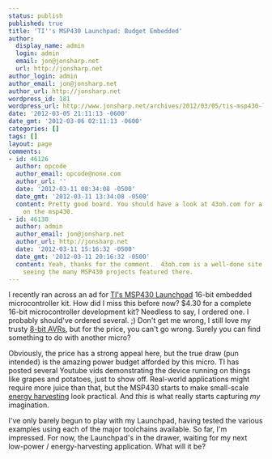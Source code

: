 ```yaml
---
status: publish
published: true
title: 'TI''s MSP430 Launchpad: Budget Embedded'
author:
  display_name: admin
  login: admin
  email: jon@jonsharp.net
  url: http://jonsharp.net
author_login: admin
author_email: jon@jonsharp.net
author_url: http://jonsharp.net
wordpress_id: 181
wordpress_url: http://www.jonsharp.net/archives/2012/03/05/tis-msp430-launchpad-budget-embedded/
date: '2012-03-05 21:11:13 -0600'
date_gmt: '2012-03-06 02:11:13 -0600'
categories: []
tags: []
layout: page
comments:
- id: 46126
  author: opcode
  author_email: opcode@none.com
  author_url: ''
  date: '2012-03-11 08:34:08 -0500'
  date_gmt: '2012-03-11 13:34:08 -0500'
  content: Pretty good board. You should have a look at 43oh.com for a good community
    on the msp430.
- id: 46130
  author: admin
  author_email: jon@jonsharp.net
  author_url: http://jonsharp.net
  date: '2012-03-11 15:16:32 -0500'
  date_gmt: '2012-03-11 20:16:32 -0500'
  content: Yeah, thanks for the comment.  43oh.com is a well-done site.  I appreciate
    seeing the many MSP430 projects featured there.
---
```

I recently ran across an ad for <a href="http://www.ti.com/tool/msp-exp430g2">TI's MSP430 Launchpad</a> 16-bit embedded microcontroller kit.  How did I miss this before now?  $4.30 for a complete 16-bit microcontroller development kit?  Needless to say, I ordered one.  I probably should've ordered several. ;)  Don't get me wrong, I still love my trusty <a href="http://en.wikipedia.org/wiki/Atmel_AVR">8-bit AVRs</a>, but for the price, you can't go wrong.  Surely you can find something to do with another micro?

Obviously, the price has a strong appeal here, but the true draw (pun intended) is the amazing power budget afforded by this micro.  TI has posted several Youtube vids demonstrating the device running on things like grapes and potatoes, just to show off.  Real-world applications might require more juice than that, but the MSP430 starts to make small-scale <a href="http://en.wikipedia.org/wiki/Energy_harvesting">energy harvesting</a> look practical.  And <i>this</i> is what really starts capturing <i>my</i> imagination.

I've only barely begun to play with my Launchpad, having tested the various examples using each of the major toolchains available.  So far, I'm impressed.  For now, the Launchpad's in the drawer, waiting for my next low-power / energy-harvesting application.  What will it be?
